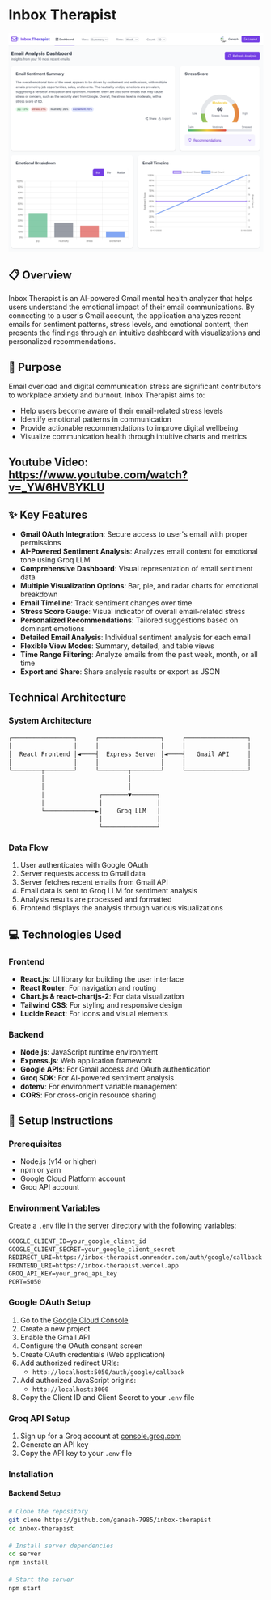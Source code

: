 # Inbox Therapist

![Inbox Therapist Logo](./client/assets/dashboard.png)

## 📋 Overview

Inbox Therapist is an AI-powered Gmail mental health analyzer that helps users understand the emotional impact of their email communications. By connecting to a user's Gmail account, the application analyzes recent emails for sentiment patterns, stress levels, and emotional content, then presents the findings through an intuitive dashboard with visualizations and personalized recommendations.

## 🎯 Purpose

Email overload and digital communication stress are significant contributors to workplace anxiety and burnout. Inbox Therapist aims to:

- Help users become aware of their email-related stress levels
- Identify emotional patterns in communication
- Provide actionable recommendations to improve digital wellbeing
- Visualize communication health through intuitive charts and metrics

## Youtube Video: https://www.youtube.com/watch?v=_YW6HVBYKLU

## ✨ Key Features

- **Gmail OAuth Integration**: Secure access to user's email with proper permissions
- **AI-Powered Sentiment Analysis**: Analyzes email content for emotional tone using Groq LLM
- **Comprehensive Dashboard**: Visual representation of email sentiment data
- **Multiple Visualization Options**: Bar, pie, and radar charts for emotional breakdown
- **Email Timeline**: Track sentiment changes over time
- **Stress Score Gauge**: Visual indicator of overall email-related stress
- **Personalized Recommendations**: Tailored suggestions based on dominant emotions
- **Detailed Email Analysis**: Individual sentiment analysis for each email
- **Flexible View Modes**: Summary, detailed, and table views
- **Time Range Filtering**: Analyze emails from the past week, month, or all time
- **Export and Share**: Share analysis results or export as JSON

## Technical Architecture

### System Architecture

```
┌─────────────────┐     ┌─────────────────┐     ┌─────────────────┐
│                 │     │                 │     │                 │
│  React Frontend │◄────┤  Express Server │◄────┤   Gmail API     │
│                 │     │                 │     │                 │
└────────┬────────┘     └────────┬────────┘     └─────────────────┘
         │                       │
         │                       │
         │               ┌───────▼───────┐
         │               │               │
         └──────────────►│    Groq LLM   │
                         │               │
                         └───────────────┘
```

### Data Flow

1. User authenticates with Google OAuth
2. Server requests access to Gmail data
3. Server fetches recent emails from Gmail API
4. Email data is sent to Groq LLM for sentiment analysis
5. Analysis results are processed and formatted
6. Frontend displays the analysis through various visualizations

## 💻 Technologies Used

### Frontend
- **React.js**: UI library for building the user interface
- **React Router**: For navigation and routing
- **Chart.js & react-chartjs-2**: For data visualization
- **Tailwind CSS**: For styling and responsive design
- **Lucide React**: For icons and visual elements

### Backend
- **Node.js**: JavaScript runtime environment
- **Express.js**: Web application framework
- **Google APIs**: For Gmail access and OAuth authentication
- **Groq SDK**: For AI-powered sentiment analysis
- **dotenv**: For environment variable management
- **CORS**: For cross-origin resource sharing

## 🚀 Setup Instructions

### Prerequisites
- Node.js (v14 or higher)
- npm or yarn
- Google Cloud Platform account
- Groq API account

### Environment Variables

Create a `.env` file in the server directory with the following variables:

```
GOOGLE_CLIENT_ID=your_google_client_id
GOOGLE_CLIENT_SECRET=your_google_client_secret
REDIRECT_URI=https://inbox-therapist.onrender.com/auth/google/callback
FRONTEND_URI=https://inbox-therapist.vercel.app
GROQ_API_KEY=your_groq_api_key
PORT=5050
```

### Google OAuth Setup

1. Go to the [Google Cloud Console](https://console.cloud.google.com/)
2. Create a new project
3. Enable the Gmail API
4. Configure the OAuth consent screen
5. Create OAuth credentials (Web application)
6. Add authorized redirect URIs:
   - `http://localhost:5050/auth/google/callback`
7. Add authorized JavaScript origins:
   - `http://localhost:3000`
8. Copy the Client ID and Client Secret to your `.env` file

### Groq API Setup

1. Sign up for a Groq account at [console.groq.com](https://console.groq.com)
2. Generate an API key
3. Copy the API key to your `.env` file

### Installation

#### Backend Setup
```bash
# Clone the repository
git clone https://github.com/ganesh-7985/inbox-therapist
cd inbox-therapist

# Install server dependencies
cd server
npm install

# Start the server
npm start
